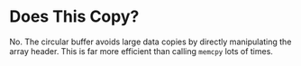 # Does This Copy?

No.  The circular buffer avoids large data copies by directly manipulating the array header.  This
is far more efficient than calling `memcpy` lots of times.

